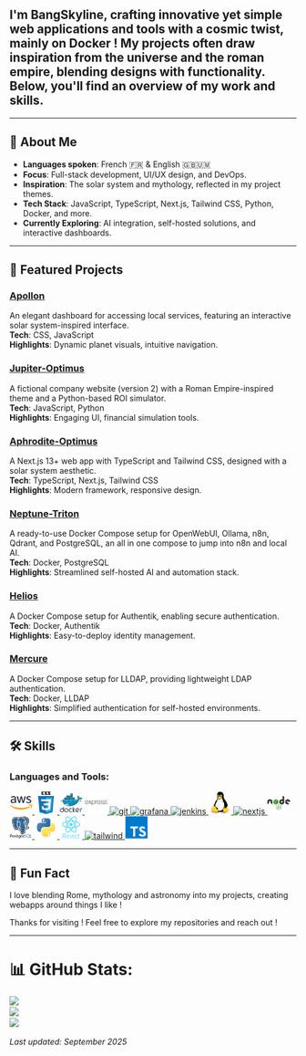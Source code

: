 ## I'm **BangSkyline**, crafting innovative yet simple web applications and tools with a cosmic twist, mainly on Docker ! My projects often draw inspiration from the universe and the roman empire, blending designs with functionality. Below, you'll find an overview of my work and skills.

---

## 🌟 About Me
- **Languages spoken**: French 🇫🇷 & English 🇬🇧🇺🇲
- **Focus**: Full-stack development, UI/UX design, and DevOps.
- **Inspiration**: The solar system and mythology, reflected in my project themes.
- **Tech Stack**: JavaScript, TypeScript, Next.js, Tailwind CSS, Python, Docker, and more.
- **Currently Exploring**: AI integration, self-hosted solutions, and interactive dashboards.

---

## 🚀 Featured Projects

### [Apollon](https://github.com/BangSkyline/Apollon)
An elegant dashboard for accessing local services, featuring an interactive solar system-inspired interface.  
**Tech**: CSS, JavaScript  
**Highlights**: Dynamic planet visuals, intuitive navigation.

### [Jupiter-Optimus](https://github.com/BangSkyline/Jupiter-Optimus)
A fictional company website (version 2) with a Roman Empire-inspired theme and a Python-based ROI simulator.  
**Tech**: JavaScript, Python  
**Highlights**: Engaging UI, financial simulation tools.

### [Aphrodite-Optimus](https://github.com/BangSkyline/Aphrodite-Optimus)
A Next.js 13+ web app with TypeScript and Tailwind CSS, designed with a solar system aesthetic.  
**Tech**: TypeScript, Next.js, Tailwind CSS  
**Highlights**: Modern framework, responsive design.

### [Neptune-Triton](https://github.com/BangSkyline/Neptune-Triton)
A ready-to-use Docker Compose setup for OpenWebUI, Ollama, n8n, Qdrant, and PostgreSQL, an all in one compose to jump into n8n and local AI.  
**Tech**: Docker, PostgreSQL  
**Highlights**: Streamlined self-hosted AI and automation stack.

### [Helios](https://github.com/BangSkyline/Helios)
A Docker Compose setup for Authentik, enabling secure authentication.  
**Tech**: Docker, Authentik  
**Highlights**: Easy-to-deploy identity management.

### [Mercure](https://github.com/BangSkyline/Mercure)
A Docker Compose setup for LLDAP, providing lightweight LDAP authentication.  
**Tech**: Docker, LLDAP  
**Highlights**: Simplified authentication for self-hosted environments.

---

## 🛠️ Skills
<h3 align="left">Languages and Tools:</h3>
<p align="left"> 
  <a href="https://aws.amazon.com" target="_blank" rel="noreferrer"> <img src="https://raw.githubusercontent.com/devicons/devicon/master/icons/amazonwebservices/amazonwebservices-original-wordmark.svg" alt="aws" width="40" height="40"/> </a> 
  <a href="https://www.w3schools.com/css/" target="_blank" rel="noreferrer"> <img src="https://raw.githubusercontent.com/devicons/devicon/master/icons/css3/css3-original-wordmark.svg" alt="css3" width="40" height="40"/> </a> 
  <a href="https://www.docker.com/" target="_blank" rel="noreferrer"> <img src="https://raw.githubusercontent.com/devicons/devicon/master/icons/docker/docker-original-wordmark.svg" alt="docker" width="40" height="40"/> </a> 
  <a href="https://expressjs.com" target="_blank" rel="noreferrer"> <img src="https://raw.githubusercontent.com/devicons/devicon/master/icons/express/express-original-wordmark.svg" alt="express" width="40" height="40"/> </a> 
  <a href="https://git-scm.com/" target="_blank" rel="noreferrer"> <img src="https://www.vectorlogo.zone/logos/git-scm/git-scm-icon.svg" alt="git" width="40" height="40"/> </a> 
  <a href="https://grafana.com" target="_blank" rel="noreferrer"> <img src="https://www.vectorlogo.zone/logos/grafana/grafana-icon.svg" alt="grafana" width="40" height="40"/> </a> <a href="https://www.jenkins.io" target="_blank"  rel="noreferrer"> <img src="https://www.vectorlogo.zone/logos/jenkins/jenkins-icon.svg" alt="jenkins" width="40" height="40"/> </a> 
  <a href="https://www.linux.org/" target="_blank" rel="noreferrer"> <img src="https://raw.githubusercontent.com/devicons/devicon/master/icons/linux/linux-original.svg" alt="linux" width="40" height="40"/> </a> 
  <a href="https://nextjs.org/" target="_blank" rel="noreferrer"> <img src="https://cdn.worldvectorlogo.com/logos/nextjs-2.svg" alt="nextjs" width="40" height="40"/> </a> 
  <a href="https://nodejs.org" target="_blank" rel="noreferrer"> <img src="https://raw.githubusercontent.com/devicons/devicon/master/icons/nodejs/nodejs-original-wordmark.svg" alt="nodejs" width="40" height="40"/> </a> 
  <a href="https://www.postgresql.org" target="_blank" rel="noreferrer"> <img src="https://raw.githubusercontent.com/devicons/devicon/master/icons/postgresql/postgresql-original-wordmark.svg" alt="postgresql" width="40" height="40"/> </a>   <a href="https://www.python.org" target="_blank" rel="noreferrer"> <img src="https://raw.githubusercontent.com/devicons/devicon/master/icons/python/python-original.svg" alt="python" width="40" height="40"/> </a> 
  <a href="https://reactjs.org/" target="_blank" rel="noreferrer"> <img src="https://raw.githubusercontent.com/devicons/devicon/master/icons/react/react-original-wordmark.svg" alt="react" width="40" height="40"/> </a> 
  <a href="https://tailwindcss.com/" target="_blank" rel="noreferrer"> <img src="https://www.vectorlogo.zone/logos/tailwindcss/tailwindcss-icon.svg" alt="tailwind" width="40" height="40"/> </a> 
  <a href="https://www.typescriptlang.org/" target="_blank" rel="noreferrer"> <img src="https://raw.githubusercontent.com/devicons/devicon/master/icons/typescript/typescript-original.svg" alt="typescript" width="40" height="40"/> </a> 
</p>

---

## 🌌 Fun Fact
I love blending Rome, mythology and astronomy into my projects, creating webapps around things I like !

Thanks for visiting ! Feel free to explore my repositories and reach out !

---

# 📊 GitHub Stats:
![](https://github-readme-stats.vercel.app/api?username=BangSkyline&theme=dark&hide_border=false&include_all_commits=false&count_private=false)<br/>
![](https://nirzak-streak-stats.vercel.app/?user=BangSkyline&theme=dark&hide_border=false)<br/>
![](https://github-readme-stats.vercel.app/api/top-langs/?username=BangSkyline&theme=dark&hide_border=false&include_all_commits=false&count_private=false&layout=compact)

<!-- Created with GPRM ( https://gprm.itsvg.in ) -->

*Last updated: September 2025*
